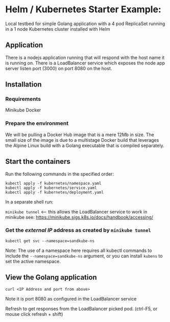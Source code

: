 # Helm / Kubernetes Starter Example:
Local testbed for simple Golang application with a 4 pod ReplicaSet running in a 1 node Kubernetes cluster installed with Helm

## Application
There is a nodejs application running that will respond with the host name it is running on.
There is a LoadBalancer service which exposes the node app server listen port (3000) on port 8080 on the host.

## Installation

### Requirements
Minikube
Docker

### Prepare the environment
We will be pulling a Docker Hub image that is a mere 12Mb in size.
The small size of the image is due to a multistage Docker build that leverages the Alpine Linux build with
a Golang executable that is compiled separately.

## Start the containers
Run the following commands in the specified order:
```
kubectl apply -f kubernetes/namespace.yaml
kubectl apply -f kubernetes/service.yaml
kubectl apply -f kubernetes/deployment.yaml
```

In a separate shell run:

`minikube tunnel` <-- this allows the LoadBalancer service to work in minikube
see: https://minikube.sigs.k8s.io/docs/handbook/accessing/

### Get the _external IP_ address as created by `minikube tunnel`
```
kubectl get svc --namespace=sandkube-ns
```

Note: The use of a namespace here requires all kubectl commands to include the `--namespace=sandkube-ns` argument, or you can install `kubens` to set the active namespace.


## View the Golang application
```
curl <IP Address and port from above>
```
Note it is port 8080 as configured in the LoadBalancer service

Refresh to get responses from the LoadBalancer picked pod. (ctrl-F5, or mouse click refresh + shift)